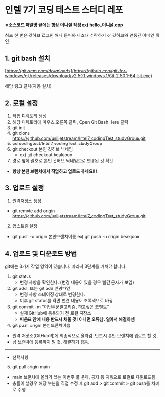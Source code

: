 # 인텔 7기 코딩 테스트 스터디 레포

**※소스코드 파일명 끝에는 항상 이니셜 작성 ex) hello_이니셜.cpp**

최초 한 번은 깃허브 로그인 해서 들어와서 초대 수락하기 or 깃허브와 연동된 이메일 확인

## 1. git bash 설치

[https://git-scm.com/downloads](https://github.com/git-for-windows/git/releases/download/v2.50.1.windows.1/Git-2.50.1-64-bit.exe)

해당 링크 클릭(자동 설치)

## 2. 로컬 설정

1. 작업 디렉토리 생성
2. 해당 디렉토리에 마우스 오른쪽 클릭, Open Git Bash Here 클릭
3. git init
4. git clone https://github.com/uniljetstream/Intel7_codingTest_studyGroup.git
5. cd codingtest/Intel7_codingTest_studyGroup
6. git checkout 본인 깃허브 닉네임
   - ex) git checkout beakjoon
8. 경로 옆에 괄호로 본인 깃허브 닉네임으로 변경된 것 확인
  - **항상 본인 브렌치에서 작업하고 업로드 하세요!!!**

## 3. 업로드 설정

1. 원격저장소 생성
  - git remote add origin https://github.com/uniljetstream/Intel7_codingTest_studyGroup.git
2. 업스트림 설정
  - git push -u origin 본인브랜치이름
    ex) git push -u origin beakjoon

## 4. 업로드 및 다운로드 방법
git에는 3가지 작업 영역이 있습니다. 따라서 3단계를 거쳐야 합니다.

1. git status
   - 변경 사항을 확인한다. (변경 내용이 있을 경우 빨간 문자가 보임)
2. git add . 또는 git add 변경파일
   - 변경 사항 스테이징 상태로 변경한다.
   - 이후 git status를 하면 변견 내용이 초록색으로 바뀜
3. git commit -m "이번주푼알고리즘, 하고싶은 코멘트"
   - 실제 GitHub에 등록되기 전 로컬 저장소
   - **따옴표 안에 내용 반드시 채울 것! 아니면 오류남. 알아서 해결하셈**
4. git push origin 본인브랜치이름
  - 원격 저장소(GitHub의)에 최종적으로 올라감. 반드시 본인 브랜치에 업로드 할 것.
  - 남 브랜치에 등록하지 말 것. 해결하기 힘듬.
---
- 선택사항
5. git pull origin main
  - main 브랜치에 올라가 있는 이번주 풀 문제, 공지 등 자동으로 로컬로 다운로드됨.
  - 충돌이 날경우 해당 부분을 직접 수정 후 git add > git commit > git push를 차례로 수행
